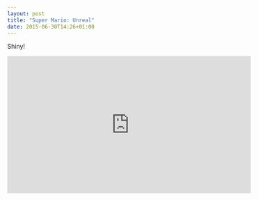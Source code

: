 ```yaml
---
layout: post
title: "Super Mario: Unreal"
date: 2015-06-30T14:26+01:00
---
```


Shiny!

<iframe width="560" height="315" src="https://www.youtube.com/embed/VUKcSiAPJoQ" frameborder="0" allowfullscreen></iframe>
